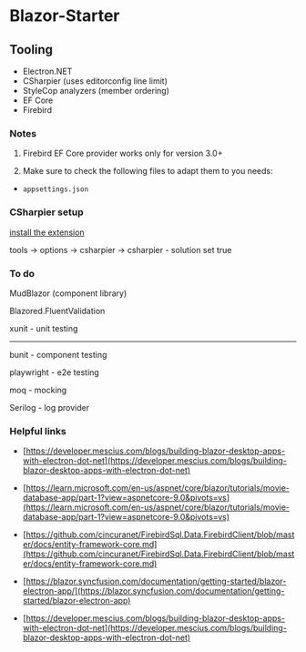 # Blazor-Starter

## Tooling

- Electron.NET
- CSharpier (uses editorconfig line limit)
- StyleCop analyzers (member ordering)
- EF Core
- Firebird

### Notes

1. Firebird EF Core provider works only for version 3.0+

2. Make sure to check the following files to adapt them to you needs:

- `appsettings.json`

### CSharpier setup

[install the extension](https://marketplace.visualstudio.com/items?itemName=csharpier.CSharpier)

tools -> options -> csharpier -> csharpier - solution set true

### To do

MudBlazor (component library)

Blazored.FluentValidation

xunit - unit testing

---

bunit - component testing

playwright - e2e testing

moq - mocking

Serilog - log provider

### Helpful links

- [https://developer.mescius.com/blogs/building-blazor-desktop-apps-with-electron-dot-net](https://developer.mescius.com/blogs/building-blazor-desktop-apps-with-electron-dot-net)

- [https://learn.microsoft.com/en-us/aspnet/core/blazor/tutorials/movie-database-app/part-1?view=aspnetcore-9.0&pivots=vs](https://learn.microsoft.com/en-us/aspnet/core/blazor/tutorials/movie-database-app/part-1?view=aspnetcore-9.0&pivots=vs)

- [https://github.com/cincuranet/FirebirdSql.Data.FirebirdClient/blob/master/docs/entity-framework-core.md](https://github.com/cincuranet/FirebirdSql.Data.FirebirdClient/blob/master/docs/entity-framework-core.md)

- [https://blazor.syncfusion.com/documentation/getting-started/blazor-electron-app/](https://blazor.syncfusion.com/documentation/getting-started/blazor-electron-app)

- [https://developer.mescius.com/blogs/building-blazor-desktop-apps-with-electron-dot-net](https://developer.mescius.com/blogs/building-blazor-desktop-apps-with-electron-dot-net)
